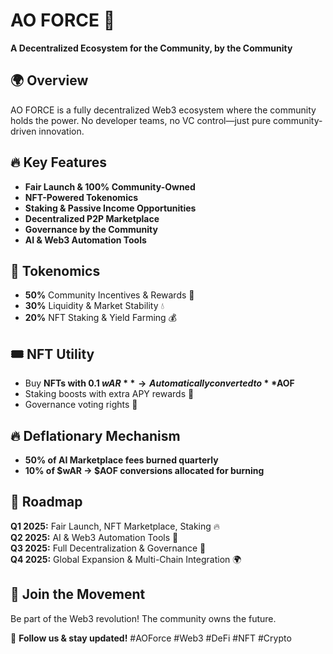 # AO FORCE 🚀

**A Decentralized Ecosystem for the Community, by the Community**

## 🌍 Overview
AO FORCE is a fully decentralized Web3 ecosystem where the community holds the power. No developer teams, no VC control—just pure community-driven innovation. 

## 🔥 Key Features
- **Fair Launch & 100% Community-Owned**
- **NFT-Powered Tokenomics**
- **Staking & Passive Income Opportunities**
- **Decentralized P2P Marketplace**
- **Governance by the Community**
- **AI & Web3 Automation Tools**

## 💎 Tokenomics
- **50%** Community Incentives & Rewards 🎁
- **30%** Liquidity & Market Stability 💧
- **20%** NFT Staking & Yield Farming 💰

## 🎟️ NFT Utility
- Buy **NFTs with 0.1 $wAR** → Automatically converted to **$AOF**
- Staking boosts with extra APY rewards 🚀
- Governance voting rights 📜

## 🔥 Deflationary Mechanism
- **50% of AI Marketplace fees burned quarterly**
- **10% of $wAR → $AOF conversions allocated for burning**

## 📌 Roadmap
**Q1 2025:** Fair Launch, NFT Marketplace, Staking 🔥  
**Q2 2025:** AI & Web3 Automation Tools 🤖  
**Q3 2025:** Full Decentralization & Governance 📜  
**Q4 2025:** Global Expansion & Multi-Chain Integration 🌍  

## 🚀 Join the Movement
Be part of the Web3 revolution! The community owns the future. 

🔗 **Follow us & stay updated!**
#AOForce #Web3 #DeFi #NFT #Crypto
